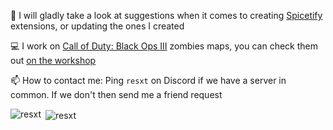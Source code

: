 <!--
**Resxt/Resxt** is a ✨ _special_ ✨ repository because its `README.md` (this file) appears on your GitHub profile.

Here are some ideas to get you started:

- 🔭 I’m currently working on ...
- 🌱 I’m currently learning ...
- 👯 I’m looking to collaborate on ...
- 🤔 I’m looking for help with ...
- 💬 Ask me about ...
- 📫 How to reach me: ...
- 😄 Pronouns: ...
- ⚡ Fun fact: ...
-->

<div id="header" align="left">
  <p>💬 I will gladly take a look at suggestions when it comes to creating <a href="https://spicetify.app/">Spicetify</a> extensions, or updating the ones I created</p>
  <p>💻 I work on <a href="https://store.steampowered.com/app/311210/Call_of_Duty_Black_Ops_III/">Call of Duty: Black Ops III</a> zombies maps, you can check them out <a href="https://steamcommunity.com/id/resxt/myworkshopfiles/">on the workshop</a></p>
  <p>📫 How to contact me: Ping <code>resxt</code> on Discord if we have a server in common. If we don't then send me a friend request</p>

  <p><img align="left" src="https://github-readme-stats.vercel.app/api/top-langs/?username=resxt&layout=compact&theme=github_dark" alt="resxt" /></p>
  <p>&nbsp;<img align="center" src="https://github-readme-stats.vercel.app/api?username=resxt&show_icons=true&hide_rank=true&hide_title=true&include_all_commits=true&theme=github_dark" alt="resxt" /></p>
</div>
